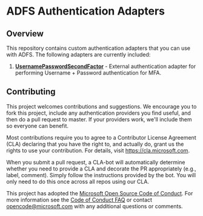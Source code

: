 # ADFS Authentication Adapters 

## Overview 

This repository contains custom authentication adapters that you can use with ADFS. The following adapters are currently included:

1. __[UsernamePasswordSecondFactor](UsernamePasswordSecondFactor)__ - External authentication adapter for performing Username + Password 
authentication for MFA. 

## Contributing

This project welcomes contributions and suggestions. We encourage you to fork this project, include any authentication providers you find
useful, and then do a pull request to master. If your providers work, we'll include them so everyone can benefit.

Most contributions require you to agree to a
Contributor License Agreement (CLA) declaring that you have the right to, and actually do, grant us
the rights to use your contribution. For details, visit https://cla.microsoft.com.

When you submit a pull request, a CLA-bot will automatically determine whether you need to provide
a CLA and decorate the PR appropriately (e.g., label, comment). Simply follow the instructions
provided by the bot. You will only need to do this once across all repos using our CLA.

This project has adopted the [Microsoft Open Source Code of Conduct](https://opensource.microsoft.com/codeofconduct/).
For more information see the [Code of Conduct FAQ](https://opensource.microsoft.com/codeofconduct/faq/) or
contact [opencode@microsoft.com](mailto:opencode@microsoft.com) with any additional questions or comments.
